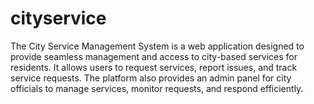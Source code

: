 # cityservice
 The City Service Management System is a web application designed to provide seamless management and access to city-based services for residents. It allows users to request services, report issues, and track service requests. The platform also provides an admin panel for city officials to manage services, monitor requests, and respond efficiently.
